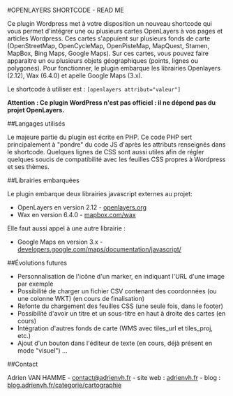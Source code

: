 #OPENLAYERS SHORTCODE - READ ME

Ce plugin Wordpress met à votre disposition un nouveau shortcode qui vous permet d'intégrer une ou plusieurs cartes OpenLayers à vos pages et articles Wordpress. Ces cartes s'appuient sur plusieurs fonds de carte (OpenStreetMap, OpenCycleMap, OpenPisteMap, MapQuest, Stamen, MapBox, Bing Maps, Google Maps). Sur ces cartes, vous pouvez faire apparaitre un ou plusieurs objets géographiques (points, lignes ou polygones). Pour fonctionner, le plugin embarque les librairies Openlayers (2.12), Wax (6.4.0) et apelle Google Maps (3.x).

Le shortcode à utiliser est : `[openlayers attribut="valeur"]`

**Attention : Ce plugin WordPress n'est pas officiel : il ne dépend pas du projet OpenLayers.**

##Langages utilisés

Le majeure partie du plugin est écrite en PHP. Ce code PHP sert principalement à "pondre" du code JS d'après les attributs renseignés dans le shortcode. Quelques lignes de CSS sont aussi utiles afin de régler quelques soucis de compatibilité avec les feuilles CSS propres à Wordpress et ses thèmes.

##Librairies embarquées

Le plugin embarque deux librairies javascript externes au projet:

- OpenLayers en version 2.12 - [openlayers.org](http://openlayers.org/)
- Wax en version 6.4.0 - [mapbox.com/wax](http://mapbox.com/wax/)

Elle faut aussi appel à une autre librairie :

- Google Maps en version 3.x - [developers.google.com/maps/documentation/javascript/](https://developers.google.com/maps/documentation/javascript/)

##Évolutions futures

- Personnalisation de l'icône d'un marker, en indiquant l'URL d'une image par exemple
- Possibilité de charger un fichier CSV contenant des coordonnées (ou une colonne WKT) (en cours de finalisation)
- Refonte du chargement des feuilles CSS (une seule fois, dans le footer)
- Possibilité d'avoir un titre et un sous-titre en haut à droite des cartes (en cours)
- Intégration d'autres fonds de carte (WMS avec tiles_url et tiles_proj, etc.)
- Ajout d'un bouton dans l'éditeur de texte (en cours, déjà présent en mode "visuel")
...

##Contact

Adrien VAN HAMME - contact@adrienvh.fr - site web : [adrienvh.fr](http://adrienvh.fr/) - blog : [blog.adrienvh.fr/categorie/cartographie](http://blog.adrienvh.fr/categorie/cartographie)